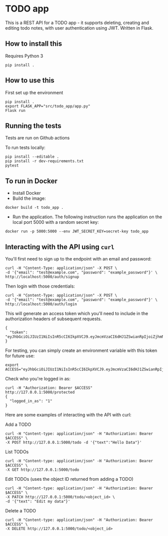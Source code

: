 # TODO app

This is a REST API for a TODO app - it supports deleting, creating and editing todo notes, with user
 authentication using JWT. Written in Flask.

## How to install this

Requires Python 3

```
pip install .
```

## How to use this


First set up the environment

```
pip install .
export FLASK_APP="src/todo_app/app.py"
Flask run
```


## Running the tests

Tests are run on Github actions

To run tests locally:

```
pip install --editable .   
pip install -r dev-requirements.txt
pytest
```

## To run in Docker

* Install Docker
* Build the image:

```
docker build -t todo_app . 
```

* Run the application.
  The following instruction runs the application on the local port 5000 with a random secret key:

```
docker run -p 5000:5000 --env JWT_SECRET_KEY=secret-key todo_app
```
## Interacting with the API using `curl`

You'll first need to sign up to the endpoint with an email and password:
```
curl -H "Content-Type: application/json" -X POST \
-d '{"email": "test@example.com", "password": "example_password"}' \
http://localhost:5000/auth/signup
```
Then login with those credentials:
```
curl -H "Content-Type: application/json" -X POST \
-d '{"email": "test@example.com", "password": "example_password"}' \
http://localhost:5000/auth/login
```
This will generate an access token which you'll need to include in the authorization headers of subsequent requests.
```
{
  "token": "eyJhbGciOiJIUzI1NiIsInR5cCI6IkpXVCJ9.eyJmcmVzaCI6dHJ1ZSwianRpIjoiZjhmNDlmMjUtNTQ4OS00NmRjLTkyOWUtZTU2Y2QxOGZhNzRlIiwidXNlcl9jbGFpbXMiOnt9LCJuYmYiOjE0NzQ0NzQ3OTEsImlhdCI6MTQ3NDQ3NDc5MSwiaWRlbnRpdHkiOiJ0ZXN0IiwiZXhwIjoxNDc0NDc1NjkxLCJ0eXBlIjoiYWNjZXNzIn0.vCy0Sec61i9prcGIRRCbG8e9NV6_wFH2ICFgUGCLKpc"
}
```
For testing, you can simply create an environment variable with this token for future use:
```
export ACCESS="eyJhbGciOiJIUzI1NiIsInR5cCI6IkpXVCJ9.eyJmcmVzaCI6dHJ1ZSwianRpIjoiZjhmNDlmMjUtNTQ4OS00NmRjLTkyOWUtZTU2Y2QxOGZhNzRlIiwidXNlcl9jbGFpbXMiOnt9LCJuYmYiOjE0NzQ0NzQ3OTEsImlhdCI6MTQ3NDQ3NDc5MSwiaWRlbnRpdHkiOiJ0ZXN0IiwiZXhwIjoxNDc0NDc1NjkxLCJ0eXBlIjoiYWNjZXNzIn0.vCy0Sec61i9prcGIRRCbG8e9NV6_wFH2ICFgUGCLKpc"
```
Check who you're logged in as:
```
curl -H "Authorization: Bearer $ACCESS" http://127.0.0.1:5000/protected
{
  "logged_in_as": "1"
}
```
Here are some examples of interacting with the API with curl:

Add a TODO
```
curl -H "Content-type: application/json" -H "Authorization: Bearer $ACCESS" \
-X POST http://127.0.0.1:5000/todo -d '{"text":"Hello Data"}'
```
List TODOs
```
curl -H "Content-type: application/json" -H "Authorization: Bearer $ACCESS" \
-X GET http://127.0.0.1:5000/todo
```

Edit TODOs (uses the object ID returned from adding a TODO)

```
curl -H "Content-type: application/json" -H "Authorization: Bearer $ACCESS" \
-X PATCH http://127.0.0.1:5000/todo/<object_id> \
-d '{"text": "Edit my data"}'
```

Delete a TODO
```
curl -H "Content-type: application/json" -H "Authorization: Bearer $ACCESS" \
-X DELETE http://127.0.0.1:5000/todo/<object_id>
```
